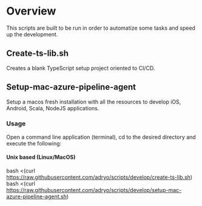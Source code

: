 # Overview

This scripts are built to be run in order to automatize some tasks and speed up the development.

## Create-ts-lib.sh

Creates a blank TypeScript setup project oriented to CI/CD.

## Setup-mac-azure-pipeline-agent
Setup a macos fresh installation with all the resources to develop iOS, Android, Scala, NodeJS applications.

### Usage
Open a command line application (terminal), cd to the desired directory and execute the following:

#### Unix based (Linux/MacOS)
bash <(curl https://raw.githubusercontent.com/adryo/scripts/develop/create-ts-lib.sh)
bash <(curl https://raw.githubusercontent.com/adryo/scripts/develop/setup-mac-azure-pipeline-agent.sh)
